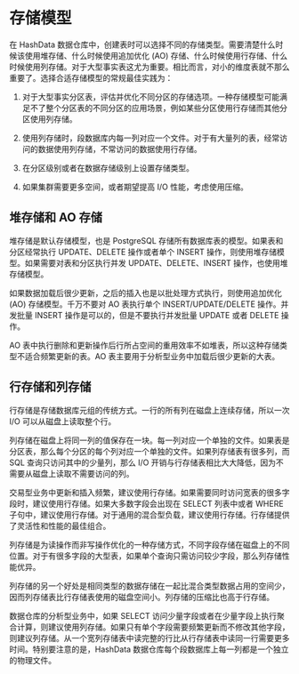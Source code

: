 # 存储模型

在 HashData 数据仓库中，创建表时可以选择不同的存储类型。需要清楚什么时候该使用堆存储、什么时候使用追加优化 (AO) 存储、什么时候使用行存储、什么时候使用列存储。对于大型事实表这尤为重要。相比而言，对小的维度表就不那么重要了。选择合适存储模型的常规最佳实践为：

1. 对于大型事实分区表，评估并优化不同分区的存储选项。一种存储模型可能满足不了整个分区表的不同分区的应用场景，例如某些分区使用行存储而其他分区使用列存储。

2. 使用列存储时，段数据库内每一列对应一个文件。对于有大量列的表，经常访问的数据使用列存储，不常访问的数据使用行存储。

3. 在分区级别或者在数据存储级别上设置存储类型。

4. 如果集群需要更多空间，或者期望提高 I/O 性能，考虑使用压缩。

## 堆存储和 AO 存储

堆存储是默认存储模型，也是 PostgreSQL 存储所有数据库表的模型。如果表和分区经常执行 UPDATE、DELETE 操作或者单个 INSERT 操作，则使用堆存储模型。如果需要对表和分区执行并发 UPDATE、DELETE、INSERT 操作，也使用堆存储模型。

如果数据加载后很少更新，之后的插入也是以批处理方式执行，则使用追加优化 \(AO\) 存储模型。千万不要对 AO 表执行单个 INSERT/UPDATE/DELETE 操作。并发批量 INSERT 操作是可以的，但是不要执行并发批量 UPDATE 或者 DELETE 操作。

AO 表中执行删除和更新操作后行所占空间的重用效率不如堆表，所以这种存储类型不适合频繁更新的表。AO 表主要用于分析型业务中加载后很少更新的大表。

## 行存储和列存储

行存储是存储数据库元组的传统方式。一行的所有列在磁盘上连续存储，所以一次 I/O 可以从磁盘上读取整个行。

列存储在磁盘上将同一列的值保存在一块。每一列对应一个单独的文件。如果表是分区表，那么每个分区的每个列对应一个单独的文件。如果列存储表有很多列，而 SQL 查询只访问其中的少量列，那么 I/O 开销与行存储表相比大大降低，因为不需要从磁盘上读取不需要访问的列。

交易型业务中更新和插入频繁，建议使用行存储。如果需要同时访问宽表的很多字段时，建议使用行存储。如果大多数字段会出现在 SELECT 列表中或者 WHERE 子句中，建议使用行存储。对于通用的混合型负载，建议使用行存储。行存储提供了灵活性和性能的最佳组合。

列存储是为读操作而非写操作优化的一种存储方式，不同字段存储在磁盘上的不同位置。对于有很多字段的大型表，如果单个查询只需访问较少字段，那么列存储性能优异。

列存储的另一个好处是相同类型的数据存储在一起比混合类型数据占用的空间少，因而列存储表比行存储表使用的磁盘空间小。列存储的压缩比也高于行存储。

数据仓库的分析型业务中，如果 SELECT 访问少量字段或者在少量字段上执行聚合计算，则建议使用列存储。如果只有单个字段需要频繁更新而不修改其他字段，则建议列存储。从一个宽列存储表中读完整的行比从行存储表中读同一行需要更多时间。特别要注意的是，HashData 数据仓库每个段数据库上每一列都是一个独立的物理文件。